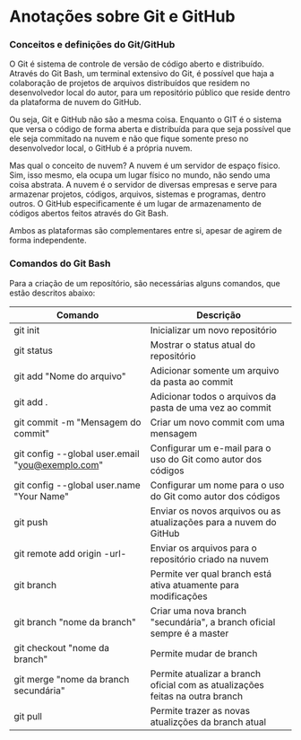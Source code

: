 # Anotações sobre Git e GitHub

### Conceitos e definições do Git/GitHub

O Git é sistema de controle de versão de código aberto e distribuído. Através do Git Bash, um terminal extensivo do Git, é possível que haja a colaboração de projetos de arquivos distribuídos que residem no desenvolvedor local do autor, para um repositório público que reside dentro da plataforma de nuvem do GitHub. 

Ou seja, Git e GitHub não são a mesma coisa. Enquanto o GIT é o sistema que versa o código de forma aberta e distribuída para que seja possível que ele seja commitado na nuvem e não que fique somente preso no desenvolvedor local, o GitHub é a própria nuvem. 

Mas qual o conceito de nuvem? A nuvem é um servidor de espaço físico. Sim, isso mesmo, ela ocupa um lugar físico no mundo, não sendo uma coisa abstrata. A nuvem é o servidor de diversas empresas e serve para armazenar projetos, códigos, arquivos, sistemas e programas, dentro outros. O GitHub especificamente é um lugar de armazenamento de códigos abertos feitos através do Git Bash. 

Ambos as plataformas são complementares entre si, apesar de agirem de forma independente. 

### Comandos do Git Bash 

Para a criação de um reposítório, são necessárias alguns comandos, que estão descritos abaixo: 

Comando | Descrição
------- | ---------
git init | Inicializar um novo repositório
git status | Mostrar o status atual do repositório
git add "Nome do arquivo" | Adicionar somente um arquivo da pasta ao commit
git add . | Adicionar todos o arquivos da pasta de uma vez ao commit 
git commit -m "Mensagem do commit" | Criar um novo commit com uma mensagem
git config --global user.email "you@exemplo.com" | Configurar um e-mail para o uso do Git como autor dos códigos
git config --global user.name "Your Name" | Configurar um nome para o uso do Git como autor dos códigos 
git push | Enviar os novos arquivos ou as atualizações para a nuvem do GitHub
git remote add origin -url- | Enviar os arquivos para o repositório criado na nuvem
git branch | Permite ver qual branch está ativa atuamente para modificações
git branch "nome da branch" | Criar uma nova branch "secundária", a branch oficial sempre é a master 
git checkout "nome da branch" | Permite mudar de branch 
git merge "nome da branch secundária" | Permite atualizar a branch oficial com as atualizações feitas na outra branch
git pull | Permite trazer as novas atualizções da branch atual 